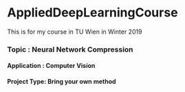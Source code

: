 # AppliedDeepLearningCourse
This is for my course in TU Wien in Winter 2019
### Topic : Neural Network Compression
#### Application : Computer Vision
#### Project Type: Bring your own method

